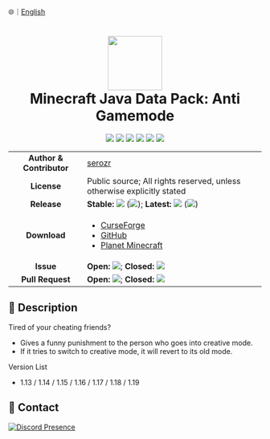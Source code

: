 🌐｜[English](./README.md)

# <div align="center"><img src="https://i.imgur.com/R7yteCX.png" height="108px" /><br />Minecraft Java Data Pack: Anti Gamemode</div>

<div align="center">
  <img src="https://img.shields.io/github/downloads/serozr/anti-gamemode/total?style=flat-square&logo=github&color=blue" />
  <img src="https://img.shields.io/github/languages/count/serozr/anti-gamemode?style=flat-square&logo=github" />
  <img src="https://img.shields.io/github/languages/top/serozr/anti-gamemode?style=flat-square&logo=github&color=red" />
  <img src="https://img.shields.io/github/repo-size/serozr/anti-gamemode?style=flat-square&logo=github" />
  <img src="https://img.shields.io/github/watchers/serozr/anti-gamemode?style=flat-square&logo=github" />
  <img src="https://img.shields.io/github/stars/serozr/anti-gamemode?style=flat-square&logo=github" />
</div>

<table>
  <tr>
    <td align="center">
      <b>Author & Contributor</b><br />
    </td>
    <td><a href="https://github.com/serozr">serozr</a></td>
  </tr>
  <tr>
    <td align="center"><b>License</b></td>
    <td>Public source; All rights reserved, unless otherwise explicitly stated</td>
  </tr>
  <tr>
    <td align="center"><b>Release</b></td>
    <td>
      <b>Stable: </b><img src="https://img.shields.io/github/release/serozr/anti-gamemode?style=flat-square&color=000000&label=%20" /> (<img src="https://img.shields.io/github/release-date/serozr/anti-gamemode?style=flat-square&color=000000&label=%20" />); <b>Latest: </b><img src="https://img.shields.io/github/release/serozr/anti-gamemode?include_prereleases&style=flat-square&color=000000&label=%20" /> (<img src="https://img.shields.io/github/release-date-pre/serozr/anti-gamemode?style=flat-square&color=000000&label=%20" />)
    </td>
  </tr>
  <tr>
    <td align="center">
      <b>Download</b><br />
    </td>
    <td><ul>
      <li><a href="https://www.curseforge.com/minecraft/customization/anti-game-mode">CurseForge</a></li>
      <li><a href="https://github.com/serozr/anti-gamemode/releases">GitHub</a></li>
      <li><a href="https://www.planetminecraft.com/data-pack/anti-gamemode/">Planet Minecraft</a></li>
    </ul></td>
  </tr>
  <tr>
    <td align="center"><b>Issue</b></td>
    <td>
      <b>Open: </b><img src="https://img.shields.io/github/issues-raw/serozr/anti-gamemode?style=flat-square&color=000000&label=%20" />; <b>Closed: </b><img src="https://img.shields.io/github/issues-closed-raw/serozr/anti-gamemode?style=flat-square&color=000000&label=%20" />
    </td>
  </tr>
  <tr>
    <td align="center"><b>Pull Request</b></td>
    <td>
      <b>Open: </b><img src="https://img.shields.io/github/issues-pr-raw/serozr/anti-gamemode?style=flat-square&color=000000&label=%20" />; <b>Closed: </b><img src="https://img.shields.io/github/issues-pr-closed-raw/serozr/anti-gamemode?style=flat-square&color=000000&label=%20" />
    </td>
  </tr>
</table>

## 📜 Description

Tired of your cheating friends?

- Gives a funny punishment to the person who goes into creative mode.
- If it tries to switch to creative mode, it will revert to its old mode.

Version List

- 1.13 / 1.14 / 1.15 / 1.16 / 1.17 / 1.18 / 1.19

## 🐛 Contact
[![Discord Presence](https://lanyard.cnrad.dev/api/317910151241924608)](https://discord.com/users/317910151241924608)

